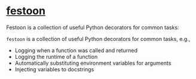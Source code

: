 # [festoon](https://notmatthancock.github.io/festoon/)

Festoon is a collection of useful Python decorators for common tasks:

`festoon` is a collection of useful Python decorators for common tasks, e.g.,

- Logging when a function was called and returned
- Logging the runtime of a function
- Automatically substituting environment variables for arguments
- Injecting variables to docstrings

